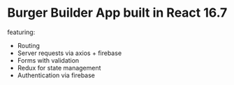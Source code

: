 # Burger Builder App built in React 16.7 

featuring:

* Routing
* Server requests via axios + firebase
* Forms with validation 
* Redux for state management
* Authentication via firebase

